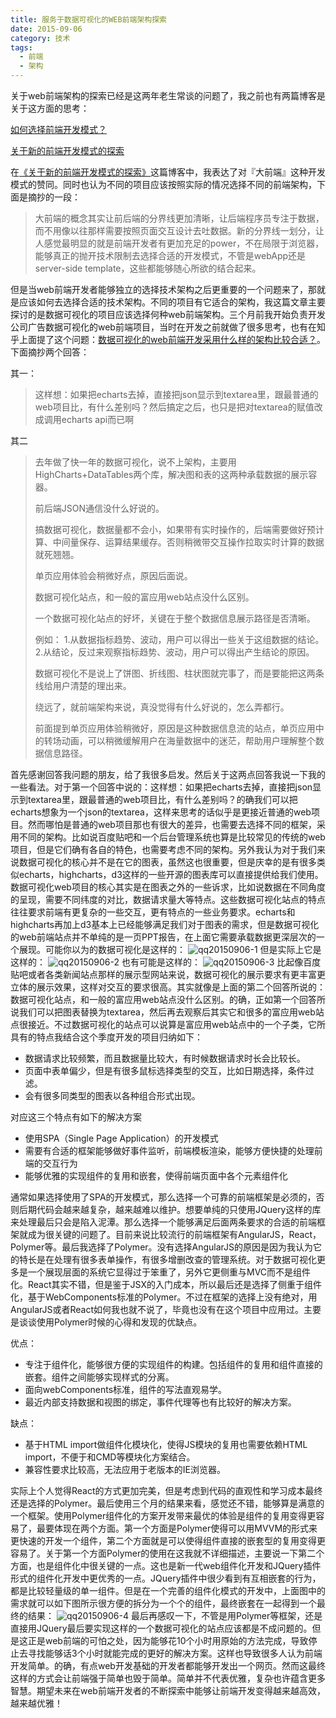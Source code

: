 ```yaml
---
title: 服务于数据可视化的WEB前端架构探索
date: 2015-09-06
category: 技术
tags:
  - 前端
  - 架构
---
```


关于web前端架构的探索已经是这两年老生常谈的问题了，我之前也有两篇博客是关于这方面的思考：

[如何选择前端开发模式？](/2013/2013-05-08-%E5%A6%82%E4%BD%95%E9%80%89%E6%8B%A9%E5%89%8D%E7%AB%AF%E5%BC%80%E5%8F%91%E6%A8%A1%E5%BC%8F%EF%BC%9F)

[关于新的前端开发模式的探索](/2014/2014-03-15-%E5%85%B3%E4%BA%8E%E6%96%B0%E7%9A%84%E5%89%8D%E7%AB%AF%E5%BC%80%E5%8F%91%E6%A8%A1%E5%BC%8F%E7%9A%84%E6%8E%A2%E7%B4%A2)

在[《关于新的前端开发模式的探索》](/2014/2014-03-15-%E5%85%B3%E4%BA%8E%E6%96%B0%E7%9A%84%E5%89%8D%E7%AB%AF%E5%BC%80%E5%8F%91%E6%A8%A1%E5%BC%8F%E7%9A%84%E6%8E%A2%E7%B4%A2)这篇博客中，我表达了对『大前端』这种开发模式的赞同。同时也认为不同的项目应该按照实际的情况选择不同的前端架构，下面是摘抄的一段：

> 大前端的概念其实让前后端的分界线更加清晰，让后端程序员专注于数据，而不用像以往那样需要按照页面交互设计去吐数据。新的分界线一划分，让人感觉最明显的就是前端开发者有更加充足的power，不在局限于浏览器，能够真正的抛开技术限制去选择合适的开发模式，不管是webApp还是server-side template，这些都能够随心所欲的结合起来。

但是当web前端开发者能够独立的选择技术架构之后更重要的一个问题来了，那就是应该如何去选择合适的技术架构。不同的项目有它适合的架构，我这篇文章主要探讨的是数据可视化的项目应该选择何种web前端架构。三个月前我开始负责开发公司广告数据可视化的web前端项目，当时在开发之前就做了很多思考，也有在知乎上面提了这个问题：[数据可视化的web前端开发采用什么样的架构比较合适？](http://www.zhihu.com/question/30600663)。下面摘抄两个回答：

其一：

> 这样想：如果把echarts去掉，直接把json显示到textarea里，跟最普通的web项目比，有什么差别吗？然后搞定之后，也只是把对textarea的赋值改成调用echarts api而已啊

其二

> 去年做了快一年的数据可视化，说不上架构，主要用HighCharts+DataTables两个库，解决图和表的这两种承载数据的展示容器。
> 
> 前后端JSON通信没什么好说的。
> 
> 搞数据可视化，数据量都不会小，如果带有实时操作的，后端需要做好预计算、中间量保存、运算结果缓存。否则稍微带交互操作拉取实时计算的数据就死翘翘。
> 
> 单页应用体验会稍微好点，原因后面说。
> 
> 数据可视化站点，和一般的富应用web站点没什么区别。
> 
> 一个数据可视化站点的好坏，关键在于整个数据信息展示路径是否清晰。
> 
> 例如：
> 1.从数据指标趋势、波动，用户可以得出一些关于这组数据的结论。
> 2.从结论，反过来观察指标趋势、波动，用户可以得出产生结论的原因。
> 
> 数据可视化不是说上了饼图、折线图、柱状图就完事了，而是要能把这两条线给用户清楚的理出来。
> 
> 绕远了，就前端架构来说，真没觉得有什么好说的，怎么弄都行。
> 
> 前面提到单页应用体验稍微好，原因是这种数据信息流的站点，单页应用中的转场动画，可以稍微缓解用户在海量数据中的迷茫，帮助用户理解整个数据信息路径。

首先感谢回答我问题的朋友，给了我很多启发。然后关于这两点回答我说一下我的一些看法。对于第一个回答中说的：这样想：如果把echarts去掉，直接把json显示到textarea里，跟最普通的web项目比，有什么差别吗？的确我们可以把echarts想象为一个json的textarea，这样来思考的话似乎是更接近普通的web项目。然而哪怕是普通的web项目那也有很大的差异，也需要去选择不同的框架，采用不同的架构。比如说百度贴吧和一个后台管理系统也算是比较常见的传统的web项目，但是它们确有各自的特色，也需要考虑不同的架构。另外我认为对于我们来说数据可视化的核心并不是在它的图表，虽然这也很重要，但是庆幸的是有很多类似echarts，highcharts，d3这样的一些开源的图表库可以直接提供给我们使用。数据可视化web项目的核心其实是在图表之外的一些诉求，比如说数据在不同角度的呈现，需要不同纬度的对比，数据请求量大等特点。这些数据可视化站点的特点往往要求前端有更复杂的一些交互，更有特点的一些业务要求。echarts和highcharts再加上d3基本上已经能够满足我们对于图表的需求，但是数据可视化的web前端站点并不单纯的是一页PPT报告，在上面它需要承载数据更深层次的一个展现。可能你以为的数据可视化是这样的：
![qq20150906-1](https://cloud.githubusercontent.com/assets/1061968/9702614/75a68e26-5499-11e5-85e6-98e54477b047.png)
但是实际上它是这样的：
![qq20150906-2](https://cloud.githubusercontent.com/assets/1061968/9702618/c7064806-5499-11e5-9af6-6ed7e984c495.png)
也有可能是这样的：
![qq20150906-3](https://cloud.githubusercontent.com/assets/1061968/9702625/2341322a-549a-11e5-82ef-a8f231fff43c.png)
比起像百度贴吧或者各类新闻站点那样的展示型网站来说，数据可视化的展示要求有更丰富更立体的展示效果，这样对交互的要求很高。其实就像是上面的第二个回答所说的：数据可视化站点，和一般的富应用web站点没什么区别。的确，正如第一个回答所说我们可以把图表替换为textarea，然后再去观察后其实它和很多的富应用web站点很接近。不过数据可视化的站点可以说算是富应用web站点中的一个子类，它所具有的特点我结合这个季度开发的项目归纳如下：
- 数据请求比较频繁，而且数据量比较大，有时候数据请求时长会比较长。
- 页面中表单偏少，但是有很多鼠标选择类型的交互，比如日期选择，条件过滤。
- 会有很多同类型的图表以各种组合形式出现。

对应这三个特点有如下的解决方案
- 使用SPA（Single Page Application）的开发模式
- 需要有合适的框架能够做好事件监听，前端模板渲染，能够方便快捷的处理前端的交互行为
- 能够优雅的实现组件的复用和嵌套，使得前端页面中各个元素组件化

通常如果选择使用了SPA的开发模式，那么选择一个可靠的前端框架是必须的，否则后期代码会越来越复杂，越来越难以维护。想要单纯的只使用JQuery这样的库来处理最后只会是陷入泥潭。那么选择一个能够满足后面两条要求的合适的前端框架就成为很关键的问题了。目前来说比较流行的前端框架有AngularJS，React，Polymer等。最后我选择了Polymer。没有选择AngularJS的原因是因为我认为它的特长是在处理有很多表单操作，有很多增删改查的管理系统。对于数据可视化更多是一个展现层面的系统它显得过于笨重了，另外它更侧重与MVC而不是组件化。React其实不错，但是鉴于JSX的入门成本，所以最后还是选择了侧重于组件化，基于WebComponents标准的Polymer。不过在框架的选择上没有绝对，用AngularJS或者React如何我也就不说了，毕竟也没有在这个项目中应用过。主要是谈谈使用Polymer时候的心得和发现的优缺点。

优点：
- 专注于组件化，能够很方便的实现组件的构建。包括组件的复用和组件直接的嵌套。组件之间能够实现样式的分离。
- 面向webComponents标准，组件的写法直观易学。
- 最近内部支持数据和视图的绑定，事件代理等也有比较好的解决方案。

缺点：
- 基于HTML import做组件化模块化，使得JS模块的复用也需要依赖HTML import，不便于和CMD等模块化方案结合。
- 兼容性要求比较高，无法应用于老版本的IE浏览器。

实际上个人觉得React的方式更加完美，但是考虑到代码的直观性和学习成本最终还是选择的Polymer。最后使用三个月的结果来看，感觉还不错，能够算是满意的一个框架。使用Polymer组件化的方案开发带来最优的体验是组件的复用变得更容易了，最要体现在两个方面。第一个方面是Polymer使得可以用MVVM的形式来更快速的开发一个组件，第二个方面就是可以使得组件直接的嵌套型的复用变得更容易了。关于第一个方面Polymer的使用在这我就不详细描述，主要说一下第二个方面，也是组件化中很关键的一点。这也是新一代web组件化开发和JQuery插件形式的组件化开发中更优秀的一点。JQuery插件中很少看到有互相嵌套的行为，都是比较轻量级的单一组件。但是在一个完善的组件化模式的开发中，上面图中的需求就可以如下图所示很方便的拆分为一个个的组件，最终嵌套在一起得到一个最终的结果：
![qq20150906-4](https://cloud.githubusercontent.com/assets/1061968/9702628/4e59d58e-549a-11e5-894a-7916a4287b6e.png)
最后再感叹一下，不管是用Polymer等框架，还是直接用JQuery最后要实现这样的一个数据可视化的站点应该都是不成问题的。但是这正是web前端的可怕之处，因为能够花10个小时用原始的方法完成，导致停止去寻找能够话3个小时就能完成的更好的解决方案。这样也导致很多人认为前端开发简单。的确，有点web开发基础的开发者都能够开发出一个网页。然而这最终这样的方式会让前端强于简单也毁于简单。简单并不代表优雅，复杂也许蕴含更多智慧。期望未来在web前端开发者的不断探索中能够让前端开发变得越来越高效，越来越优雅！
